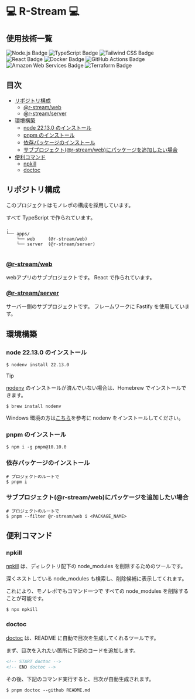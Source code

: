 # 💻 R-Stream 💻

## 使用技術一覧

<p style="display: inline">
<img src="https://img.shields.io/badge/Node.js-5FA04E?logo=nodedotjs&logoColor=fff&style=for-the-badge" alt="Node.js Badge">
<img src="https://img.shields.io/badge/TypeScript-3178C6?logo=typescript&logoColor=fff&style=for-the-badge" alt="TypeScript Badge">
<img src="https://img.shields.io/badge/Tailwind%20CSS-06B6D4?logo=tailwindcss&logoColor=fff&style=for-the-badge" alt="Tailwind CSS Badge">
<img src="https://img.shields.io/badge/React-61DAFB?logo=react&logoColor=000&style=for-the-badge" alt="React Badge">
<img src="https://img.shields.io/badge/Docker-2496ED?logo=docker&logoColor=fff&style=for-the-badge" alt="Docker Badge">
<img src="https://img.shields.io/badge/GitHub%20Actions-2088FF?logo=githubactions&logoColor=fff&style=for-the-badge" alt="GitHub Actions Badge">
<img src="https://img.shields.io/badge/Amazon%20Web%20Services-F90?logo=amazonwebservices&logoColor=fff&style=for-the-badge" alt="Amazon Web Services Badge">
<img src="https://img.shields.io/badge/Terraform-844FBA?logo=terraform&logoColor=fff&style=for-the-badge" alt="Terraform Badge">
</p>

## 目次

<!-- START doctoc generated TOC please keep comment here to allow auto update -->
<!-- DON'T EDIT THIS SECTION, INSTEAD RE-RUN doctoc TO UPDATE -->

- [リポジトリ構成](#%E3%83%AA%E3%83%9D%E3%82%B8%E3%83%88%E3%83%AA%E6%A7%8B%E6%88%90)
  - [@r-stream/web](#r-streamweb)
  - [@r-stream/server](#r-streamserver)
- [環境構築](#%E7%92%B0%E5%A2%83%E6%A7%8B%E7%AF%89)
  - [node 22.13.0 のインストール](#node-22130-%E3%81%AE%E3%82%A4%E3%83%B3%E3%82%B9%E3%83%88%E3%83%BC%E3%83%AB)
  - [pnpm のインストール](#pnpm-%E3%81%AE%E3%82%A4%E3%83%B3%E3%82%B9%E3%83%88%E3%83%BC%E3%83%AB)
  - [依存パッケージのインストール](#%E4%BE%9D%E5%AD%98%E3%83%91%E3%83%83%E3%82%B1%E3%83%BC%E3%82%B8%E3%81%AE%E3%82%A4%E3%83%B3%E3%82%B9%E3%83%88%E3%83%BC%E3%83%AB)
  - [サブプロジェクト(@r-stream/web)にパッケージを追加したい場合](#%E3%82%B5%E3%83%96%E3%83%97%E3%83%AD%E3%82%B8%E3%82%A7%E3%82%AF%E3%83%88r-streamweb%E3%81%AB%E3%83%91%E3%83%83%E3%82%B1%E3%83%BC%E3%82%B8%E3%82%92%E8%BF%BD%E5%8A%A0%E3%81%97%E3%81%9F%E3%81%84%E5%A0%B4%E5%90%88)
- [便利コマンド](#%E4%BE%BF%E5%88%A9%E3%82%B3%E3%83%9E%E3%83%B3%E3%83%89)
  - [npkill](#npkill)
  - [doctoc](#doctoc)

<!-- END doctoc generated TOC please keep comment here to allow auto update -->

## リポジトリ構成

このプロジェクトはモノレポの構成を採用しています。

すべて TypeScript で作られています。

```
.
└── apps/
    └── web     (@r-stream/web)
    └── server  (@r-stream/server)


```
### [@r-stream/web](./apps/web)
webアプリのサブプロジェクトです。
React で作られています。

### [@r-stream/server](./apps/server)
サーバー側のサブプロジェクトです。
フレームワークに Fastify を使用しています。

## 環境構築
### node 22.13.0 のインストール

```
$ nodenv install 22.13.0
```

> [!TIP]
>
> [nodenv](https://github.com/nodenv/nodenv) のインストールが済んでいない場合は、Homebrew でインストールできます。
> 
> ```
> $ brew install nodenv
> ```
> 
> Windows 環境の方は[こちら](https://qiita.com/ryotaro76/items/ee305b3a3628464f190b)を参考に nodenv をインストールしてください。

### pnpm のインストール

```shell
$ npm i -g pnpm@10.10.0
```
### 依存パッケージのインストール

```shell
# プロジェクトのルートで
$ pnpm i
```

### サブプロジェクト(@r-stream/web)にパッケージを追加したい場合

```
# プロジェクトのルートで
$ pnpm --filter @r-stream/web i <PACKAGE_NAME>
```

## 便利コマンド
### npkill

[npkill](https://github.com/voidcosmos/npkill) は、ディレクトリ配下の node_modules を削除するためのツールです。

深くネストしている node_modules も検索し、削除候補に表示してくれます。

これにより、モノレポでもコマンド一つで すべての node_modules を削除することが可能です。

```shell
$ npx npkill
```

### doctoc

[doctoc](https://github.com/thlorenz/doctoc) は、README に自動で目次を生成してくれるツールです。

まず、目次を入れたい箇所に下記のコードを追加します。

```md
<!-- START doctoc -->
<!-- END doctoc -->
```

その後、下記のコマンド実行すると、目次が自動生成されます。

```shell
$ pnpm doctoc --github README.md
```
